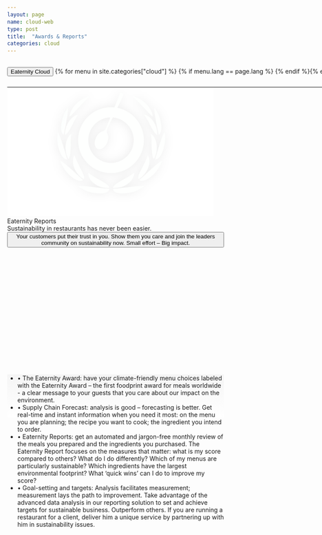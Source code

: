 ```yaml
---
layout: page
name: cloud-web
type: post
title:  "Awards & Reports"
categories: cloud
---
```



<div>
	<div class="container-hero container-hero-1 clearfix" style="background-repeat: no-repeat;background-size: 1500px 1000px;background-color: rgba(0, 0, 0, 0.0);height: 700px;background-position: 50% 30%;">
		<div class="container-hero-content container-hero-content-1 clearfix">
			<div class="container-4 clearfix" style="margin-bottom:0px;margin-top:30px;width: 960px;height: 46px;border-bottom: 1px solid rgb(0, 0, 0);">
				<button class="text text-5" style="text-align:left;color: #000;" onClick="window.location='/cloud';" >Eaternity Cloud</button>
				{% for menu in site.categories["cloud"] %}
				{% if menu.lang == page.lang %}
				<button class="_button" style="float:right;margin-left:20px;margin-top:8px;font-size:0.95em;color: #000;" onClick="window.location='{{menu.url}}';">{{menu.title}}</button>
				{% endif %}{% endfor %}
			</div>
			<img class="image image-1" src="/images/nur-logo-klein-480x299-3.png" data-rimage data-src="/images/nur-logo-klein-480x299-3.png" data-srcat2x="/images/nur-logo-klein-480x299-3@2x.png">
			<div class="hero-title hero-title-1">Eaternity Reports</div>
			<div class="hero-subtitle hero-subtitle-1">Sustainability in restaurants has never been easier.</div>
			<button class="_button _button-79">Your customers put their trust in you. Show them you care and join the leaders community on sustainability now. Small effort – Big impact.</button>
		</div>
	</div>
</div>



<div style="background: -webkit-linear-gradient(90deg, rgb(255, 255, 255) 0%, rgb(245, 245, 245) 100%) rgb(222, 222, 222);">
	<div class="container">
		<div class="row" style="height:100px">
			<div class="col-md-1"></div>
			<div class="col-md-10">
				<ul>
				<li>•	The Eaternity Award: have your climate-friendly menu choices labeled with the Eaternity Award – the first foodprint award for meals worldwide - a clear message to your guests that you care about our impact on the environment.
				<li>•	Supply Chain Forecast: analysis is good – forecasting is better. Get real-time and instant information when you need it most: on the menu you are planning; the recipe you want to cook; the ingredient you intend to order. 
				<li>•	Eaternity Reports: get an automated and jargon-free monthly review of the meals you prepared and the ingredients you purchased.  The Eaternity Report focuses on the measures that matter: what is my score compared to others? What do I do differently? Which of my menus are particularly sustainable? Which ingredients have the largest environmental footprint? What ‘quick wins’ can I do to improve my score?
				<li>•	Goal-setting and targets: Analysis facilitates measurement; measurement lays the path to improvement. Take advantage of the advanced data analysis in our reporting solution to set and achieve targets for sustainable business. Outperform others. If you are running a restaurant for a client, deliver him a unique service by partnering up with him in sustainability issues. 
</ul>
			</div>
			<div class="col-md-1"></div>
		</div>
	</div>
</div>	
